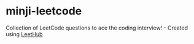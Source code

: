 # minji-leetcode
Collection of LeetCode questions to ace the coding interview! - Created using [LeetHub](https://github.com/QasimWani/LeetHub)

